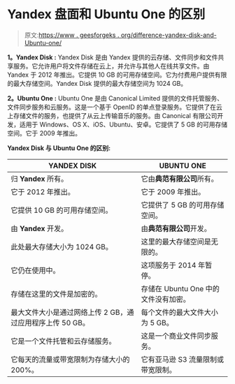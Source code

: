 # Yandex 盘面和 Ubuntu One 的区别

> 原文:[https://www . geesforgeks . org/difference-yandex-disk-and-Ubuntu-one/](https://www.geeksforgeeks.org/difference-between-yandex-disk-and-ubuntu-one/)

**1。Yandex Disk :**
Yandex Disk 是由 Yandex 提供的云存储、文件同步和文件共享服务。它允许用户将文件存储在云上，并允许与其他人在线共享文件。由 Yandex 于 2012 年推出。它提供 10 GB 的可用存储空间。它为付费用户提供有限的最大存储空间。Yandex Disk 提供的最大存储空间为 1024 GB。

**2。Ubuntu One :**
Ubuntu One 是由 Canonical Limited 提供的文件托管服务、文件同步服务和云服务。这是一个基于 OpenID 的单点登录服务。它提供了在云上存储文件的服务，也提供了从云上传输音乐的服务。由 Canonical 有限公司开发，适用于 Windows、OS X、iOS、Ubuntu、安卓。它提供了 5 GB 的可用存储空间。它于 2009 年推出。

**Yandex Disk 与 Ubuntu One 的区别:**

<center>

| YANDEX DISK | UBUNTU ONE |
| --- | --- |
| 归 **Yandex** 所有。 | 它由**典范有限公司**所有。 |
| 它于 2012 年推出。 | 它于 2009 年推出。 |
| 它提供 10 GB 的可用存储空间。 | 它提供了 5 GB 的可用存储空间。 |
| 由 **Yandex** 开发。 | 由**典范有限公司**开发。 |
| 此处最大存储大小为 1024 GB。 | 这里的最大存储空间是无限的。 |
| 它仍在使用中。 | 这项服务于 2014 年暂停。 |
| 存储在这里的文件是加密的。 | 存储在 Ubuntu One 中的文件没有加密。 |
| 最大文件大小是通过网络上传 2 GB，通过应用程序上传 50 GB。 | 每个文件的最大文件大小为 5 GB。 |
| 它是一个文件托管和云存储服务。 | 这是一个商业文件同步服务。 |
| 它每天的流量或带宽限制为存储大小的 200%。 | 它有亚马逊 S3 流量限制或带宽限制。 |

</center>